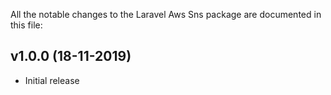 All the notable changes to the Laravel Aws Sns package are documented in this file:

## v1.0.0 (18-11-2019)
- Initial release
